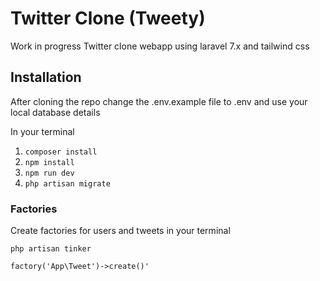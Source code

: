 # Twitter Clone (Tweety)

Work in progress Twitter clone webapp using laravel 7.x and tailwind css
## Installation
After cloning the repo change the .env.example file to .env and use your local database details

In your terminal 
1. ```composer install```
2. ```npm install```
3. ```npm run dev```
3. ```php artisan migrate```

### Factories
Create factories for users and tweets in your terminal

```php artisan tinker```

```factory('App\Tweet')->create()'```
